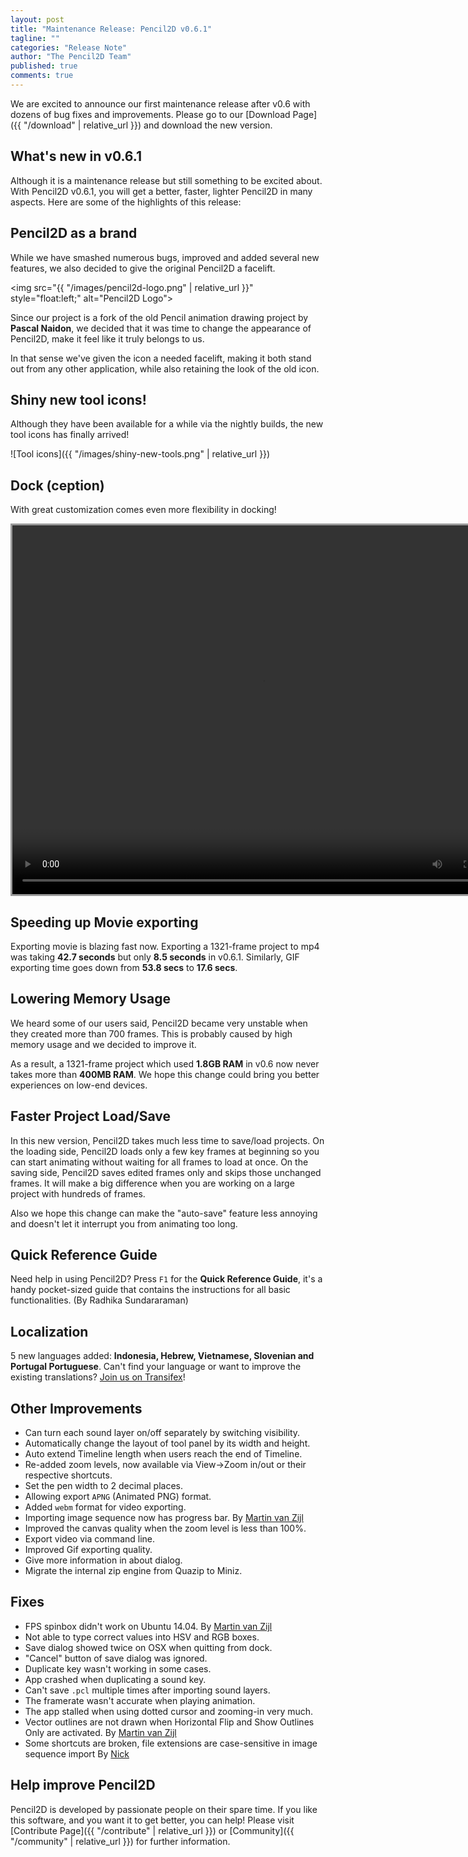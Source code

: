 ```yaml
---
layout: post
title: "Maintenance Release: Pencil2D v0.6.1"
tagline: ""
categories: "Release Note"
author: "The Pencil2D Team"
published: true
comments: true
---
```


We are excited to announce our first maintenance release after v0.6 with dozens of bug fixes and improvements. Please go to our [Download Page]({{ "/download" | relative_url }}) and download the new version.

## What's new in v0.6.1

Although it is a maintenance release but still something to be excited about. With Pencil2D v0.6.1, you will get a better, faster, lighter Pencil2D in many aspects. Here are some of the highlights of this release:

## Pencil2D as a brand

While we have smashed numerous bugs, improved and added several new features, we also decided to give the original Pencil2D a facelift.

<img src="{{ "/images/pencil2d-logo.png" | relative_url }}" style="float:left;" alt="Pencil2D Logo">

Since our project is a fork of the old Pencil animation drawing project by **Pascal Naidon**, we decided that it was time to change the appearance of Pencil2D, make it feel like it truly belongs to us.

In that sense we've given the icon a needed facelift, making it both stand out from any other application, while also retaining the look of the old icon.

<div style="clear:both;"></div>

## Shiny new tool icons!

Although they have been available for a while via the nightly builds, the new tool icons has finally arrived!

![Tool icons]({{ "/images/shiny-new-tools.png" | relative_url }})

## Dock (ception)

With great customization comes even more flexibility in docking!


<video width="800" height="590" autoplay loop style="border:solid 3px #999">
  <source src="{{ "/images/docking.mp4" | relative_url }}" type="video/mp4">
  Your browser does not support the video tag.
</video>

## Speeding up Movie exporting

Exporting movie is blazing fast now. Exporting a 1321-frame project to mp4 was taking **42.7 seconds** but only **8.5 seconds** in v0.6.1. Similarly, GIF exporting time goes down from **53.8 secs** to **17.6 secs**.

## Lowering Memory Usage

We heard some of our users said, Pencil2D became very unstable when they created more than 700 frames. This is probably caused by high memory usage and we decided to improve it.

As a result, a 1321-frame project which used **1.8GB RAM** in v0.6 now never takes more than **400MB RAM**. We hope this change could bring you better experiences on low-end devices.

## Faster Project Load/Save

In this new version, Pencil2D takes much less time to save/load projects. On the loading side, Pencil2D loads only a few key frames at beginning so you can start animating without waiting for all frames to load at once. On the saving side, Pencil2D saves edited frames only and skips those unchanged frames. It will make a big difference when you are working on a large project with hundreds of frames.

Also we hope this change can make the "auto-save" feature less annoying and doesn't let it interrupt you from animating too long.

## Quick Reference Guide

Need help in using Pencil2D? Press `F1` for the **Quick Reference Guide**, it's a handy pocket-sized guide that contains the instructions for all basic functionalities. (By Radhika Sundararaman)

## Localization

5 new languages added: **Indonesia, Hebrew, Vietnamese, Slovenian and Portugal Portuguese**. Can't find your language or want to improve the existing translations? [Join us on Transifex](https://www.transifex.com/pencil2d/pencil2d/)!

## Other Improvements

* Can turn each sound layer on/off separately by switching visibility.
* Automatically change the layout of tool panel by its width and height.
* Auto extend Timeline length when users reach the end of Timeline.
* Re-added zoom levels, now available via View->Zoom in/out or their respective shortcuts.
* Set the pen width to 2 decimal places.
* Allowing export `APNG` (Animated PNG) format.
* Added `webm` format for video exporting.
* Importing image sequence now has progress bar. By [Martin van Zijl](https://github.com/martinvanzijl)
* Improved the canvas quality when the zoom level is less than 100%.
* Export video via command line.
* Improved Gif exporting quality.
* Give more information in about dialog.
* Migrate the internal zip engine from Quazip to Miniz.

## Fixes

* FPS spinbox didn't work on Ubuntu 14.04. By [Martin van Zijl](https://github.com/martinvanzijl)
* Not able to type correct values into HSV and RGB boxes.
* Save dialog showed twice on OSX when quitting from dock.
* "Cancel" button of save dialog was ignored.
* Duplicate key wasn't working in some cases.
* App crashed when duplicating a sound key.
* Can't save `.pcl` multiple times after importing sound layers.
* The framerate wasn't accurate when playing animation.
* The app stalled when using dotted cursor and zooming-in very much.
* Vector outlines are not drawn when Horizontal Flip and Show Outlines Only are activated. By [Martin van Zijl](https://github.com/martinvanzijl)
* Some shortcuts are broken, file extensions are case-sensitive in image sequence import By [Nick](https://github.com/Spark01)

## Help improve Pencil2D

Pencil2D is developed by passionate people on their spare time. If you like this software, and you want it to get better, you can help! Please visit [Contribute Page]({{ "/contribute" | relative_url }}) or [Community]({{ "/community" | relative_url }}) for further information.
